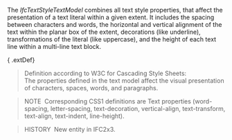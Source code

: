 ﻿The _IfcTextStyleTextModel_ combines all text style properties, that affect the presentation of a text literal within a given extent. It includes the spacing between characters and words, the horizontal and vertical alignment of the text within the planar box of the extent, decorations (like underline), transformations of the literal (like uppercase), and the height of each text line within a multi-line text block.

{ .extDef}
> Definition according to W3C for Cascading Style Sheets:  
> The properties defined in the text model affect the visual presentation of characters, spaces, words, and paragraphs.

> NOTE&nbsp; Corresponding CSS1 definitions are Text properties (word-spacing, letter-spacing, text-decoration, vertical-align, text-transform, text-align, text-indent, line-height).

> HISTORY&nbsp; New entity in IFC2x3.
